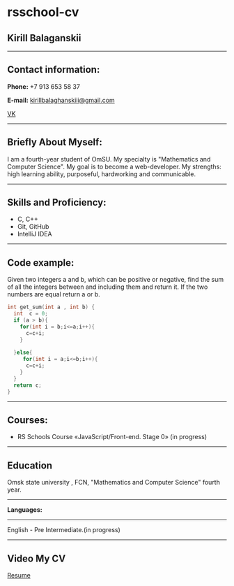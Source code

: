 rsschool-cv
========

__Kirill Balaganskii__
-------
---

__Contact information:__
-------

__Phone:__ +7 913 653 58 37 

__E-mail:__ kirillbalaghanskiii@gmail.com

[VK](https://vk.com/id187879688)


---

__Briefly About Myself:__
-------

I am a fourth-year student of OmSU. My specialty is "Mathematics and Computer Science". My goal is to become a web-developer. My strengths: high learning ability, purposeful, hardworking and communicable.

---

__Skills and Proficiency:__
-------
* C, C++
* Git, GitHub
* IntelliJ IDEA
---

__Code example:__
-------

Given two integers a and b, which can be positive or negative, find the sum of all the integers between and including them and return it. If the two numbers are equal return a or b.
```C
int get_sum(int a , int b) {
  int  c = 0;
  if (a > b){
    for(int i = b;i<=a;i++){
      c=c+i;
    }
      
  }else{
     for(int i = a;i<=b;i++){
      c=c+i;
    }
  }
  return c;
}
```

---

__Courses:__
-------
* RS Schools Course «JavaScript/Front-end. Stage 0» (in progress)

---

__Education__
-------

Omsk state university , FCN, "Mathematics and Computer Science" fourth year.

---

__Languages:__

-------
English - Pre Intermediate.(in progress)

---

__Video  My CV__
-------
[Resume](https://www.youtube.com/watch?v=wVWbpFpWTcc)

